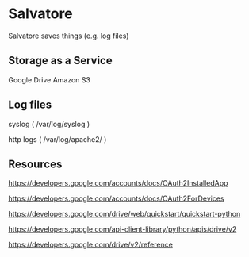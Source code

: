 Salvatore
=========

Salvatore saves things (e.g. log files)


Storage as a Service
--------------------

Google Drive
Amazon S3

Log files
---------

syslog ( /var/log/syslog )

http logs ( /var/log/apache2/ )

Resources
---------

https://developers.google.com/accounts/docs/OAuth2InstalledApp

https://developers.google.com/accounts/docs/OAuth2ForDevices

https://developers.google.com/drive/web/quickstart/quickstart-python

https://developers.google.com/api-client-library/python/apis/drive/v2

https://developers.google.com/drive/v2/reference
